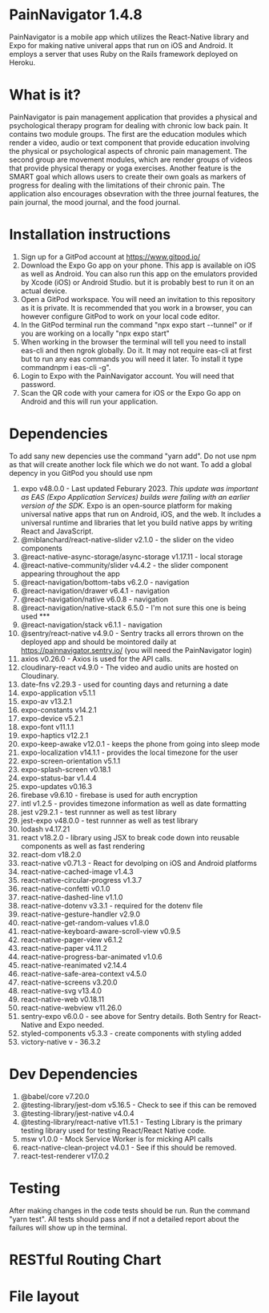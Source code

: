 # PainNavigator 1.4.8

PainNavigator is a mobile app which utilizes the React-Native library and Expo for making native univeral apps that run on iOS and Android. It employs a server that uses Ruby on the Rails framework deployed on Heroku.

# What is it?

PainNavigator is pain management application that provides a physical and psychological therapy program for dealing with chronic low back pain. It contains two module groups. The first are the education modules which render a video, audio or text component that provide education involving the physical or psychological aspects of chronic pain management. The second group are movement modules, which are render groups of videos that provide physical therapy or yoga exercises. Another feature is the SMART goal which allows users to create their own goals as markers of progress for dealing with the limitations of their chronic pain. The application also encourages obsevration with the three journal features, the pain journal, the mood journal, and the food journal.

# Installation instructions

1. Sign up for a GitPod account at https://www.gitpod.io/ 
2. Download the Expo Go app on your phone. This app is available on iOS as well as Android. You can also run this app on the emulators provided by Xcode (iOS) or Android Studio. but it is probably best to run it on an actual device.
3. Open a GitPod workspace. You will need an invitation to this repository as it is private. It is recommended that you work in a browser, you can however configure GitPod to work on your local code editor. 
4. In the GitPod terminal run the command "npx expo start --tunnel" or if you are working on a locally "npx expo start"
5. When working in the browser the terminal will tell you need to install eas-cli and then ngrok globally. Do it. It may not require eas-cli at first but to run any eas commands you will need it later. To install it type commandnpm i eas-cli -g".
6. Login to Expo with the PainNavigator account. You will need that password. 
7. Scan the QR code with your camera for iOS or the Expo Go app on Android and this will run your application.

# Dependencies

To add sany new depencies use the command "yarn add". Do not use npm as that will create another lock file which we do not want.
To add a global depency in you GitPod you should use npm

1. expo v48.0.0 - Last updated Feburary 2023. *This update was important as EAS (Expo Application Services) builds were failing with an earlier version of the SDK.* Expo is an open-source platform for making universal native apps that run on Android, iOS, and the web. It includes a universal runtime and libraries that let you build native apps by writing React and JavaScript.
2. @miblanchard/react-native-slider v2.1.0 - the slider on the video components
3. @react-native-async-storage/async-storage v1.17.11 - local storage
4. @react-native-community/slider v4.4.2 - the slider component appearing throughout the app
5. @react-navigation/bottom-tabs v6.2.0 - navigation
6. @react-navigation/drawer v6.4.1 - navigation
7. @react-navigation/native v6.0.8 - navigation
8. @react-navigation/native-stack 6.5.0 - I'm not sure this one is being used ***
9. @react-navigation/stack v6.1.1 - navigation
10. @sentry/react-native v4.9.0 - Sentry tracks all errors thrown on the deployed app and should be mointored daily at https://painnavigator.sentry.io/ (you will need the PainNavigator login)
11. axios v0.26.0 - Axios is used for the API calls.
12. cloudinary-react v4.9.0 - The video and audio units are hosted on Cloudinary.
13. date-fns v2.29.3 - used for counting days and returning a date
14. expo-application v5.1.1
15. expo-av v13.2.1
16. expo-constants v14.2.1
17. expo-device v5.2.1
18. expo-font v11.1.1
19. expo-haptics v12.2.1
20. expo-keep-awake v12.0.1 - keeps the phone from going into sleep mode
21. expo-localization v14.1.1 - provides the local timezone for the user
22. expo-screen-orientation v5.1.1
23. expo-splash-screen v0.18.1
24. expo-status-bar v1.4.4
25. expo-updates v0.16.3
26. firebase v9.6.10 - firebase is used for auth encryption
27. intl v1.2.5 - provides timezone information as well as date formatting
28. jest v29.2.1 - test runnner as well as test library
29. jest-expo v48.0.0 - test runnner as well as test library
30. lodash v4.17.21
31. react v18.2.0 - library using JSX  to break code down into reusable components as well as fast rendering
32. react-dom v18.2.0
33. react-native v0.71.3 - React for devolping on iOS and Android platforms
34. react-native-cached-image v1.4.3
35. react-native-circular-progress v1.3.7
36. react-native-confetti v0.1.0
37. react-native-dashed-line v1.1.0
38. react-native-dotenv v3.3.1 - required for the dotenv file
39. react-native-gesture-handler v2.9.0
40. react-native-get-random-values v1.8.0
41. react-native-keyboard-aware-scroll-view v0.9.5
42. react-native-pager-view v6.1.2
44. react-native-paper v4.11.2
45. react-native-progress-bar-animated v1.0.6
46. react-native-reanimated v2.14.4
47. react-native-safe-area-context v4.5.0
48. react-native-screens v3.20.0
49. react-native-svg v13.4.0
50. react-native-web v0.18.11
51. react-native-webview v11.26.0
52. sentry-expo v6.0.0 - see above for Sentry details. Both Sentry for React-Native and Expo needed.
53. styled-components v5.3.3 - create components with styling added
54. victory-native v - 36.3.2

# Dev Dependencies

1. @babel/core v7.20.0
2. @testing-library/jest-dom v5.16.5 - Check to see if this can be removed
3. @testing-library/jest-native v4.0.4
4. @testing-library/react-native v11.5.1 - Testing Library is the primary testing library used for testing React/React Native code.
5. msw v1.0.0 - Mock Service Worker is for micking API calls
6. react-native-clean-project v4.0.1 - See if this should be removed.
7. react-test-renderer v17.0.2

# Testing

After making changes in the code tests should be run. Run the command "yarn test". All tests should pass and if not a detailed report about the failures will show up in the terminal.

# RESTful Routing Chart

# File layout